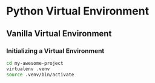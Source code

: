 # Python Virtual Environment

## Vanilla Virtual Environment

### Initializing a Virtual Environment

```bash
cd my-awesome-project
virtualenv .venv
source .venv/bin/activate
```